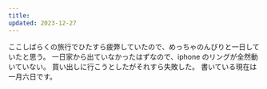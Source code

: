 ```yaml
---
title: 
updated: 2023-12-27
---
```


ここしばらくの旅行でひたすら疲弊していたので、めっちゃのんびりと一日していたと思う。
一日家から出ていなかったはずなので、iphone のリングが全然動いていない。
買い出しに行こうとしたがそれすら失敗した。
書いている現在は一月六日です。
